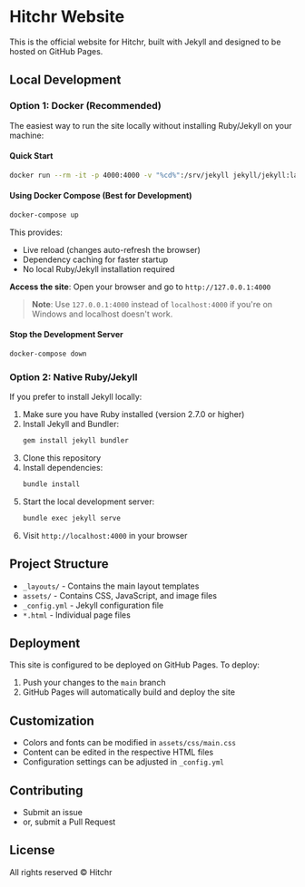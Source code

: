 # Hitchr Website

This is the official website for Hitchr, built with Jekyll and designed to be hosted on GitHub Pages.

## Local Development

### Option 1: Docker (Recommended)

The easiest way to run the site locally without installing Ruby/Jekyll on your machine:

#### Quick Start
```bash
docker run --rm -it -p 4000:4000 -v "%cd%":/srv/jekyll jekyll/jekyll:latest jekyll serve --host 0.0.0.0
```

#### Using Docker Compose (Best for Development)
```bash
docker-compose up
```

This provides:
- Live reload (changes auto-refresh the browser)
- Dependency caching for faster startup
- No local Ruby/Jekyll installation required

**Access the site**: Open your browser and go to `http://127.0.0.1:4000`

> **Note**: Use `127.0.0.1:4000` instead of `localhost:4000` if you're on Windows and localhost doesn't work.

#### Stop the Development Server
```bash
docker-compose down
```

### Option 2: Native Ruby/Jekyll

If you prefer to install Jekyll locally:

1. Make sure you have Ruby installed (version 2.7.0 or higher)
2. Install Jekyll and Bundler:
   ```bash
   gem install jekyll bundler
   ```
3. Clone this repository
4. Install dependencies:
   ```bash
   bundle install
   ```
5. Start the local development server:
   ```bash
   bundle exec jekyll serve
   ```
6. Visit `http://localhost:4000` in your browser

## Project Structure

- `_layouts/` - Contains the main layout templates
- `assets/` - Contains CSS, JavaScript, and image files
- `_config.yml` - Jekyll configuration file
- `*.html` - Individual page files

## Deployment

This site is configured to be deployed on GitHub Pages. To deploy:

1. Push your changes to the `main` branch
2. GitHub Pages will automatically build and deploy the site

## Customization

- Colors and fonts can be modified in `assets/css/main.css`
- Content can be edited in the respective HTML files
- Configuration settings can be adjusted in `_config.yml`

## Contributing
- Submit an issue
- or, submit a Pull Request

## License

All rights reserved © Hitchr 
